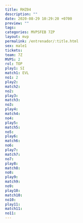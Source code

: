 ```yaml
---
title: RHZ04
description: ""
date: 2020-08-29 10:29:20 +0700
preview: ""
tags: 
categories: MVPSFEB 7ZP
layout: mvp
permalink: /entrenador/:title.html
sex: male1
tickets: 
team: 7Z
MVPS: 2
rol: TOP
play1: SI
match1: EVL
no1: 2
play2: 
match2: 
no2: 
play3: 
match3: 
no3: 
play4: 
match4: 
no4: 
play5: 
match5: 
no5: 
play6: 
match6: 
no6: 
play7: 
match7: 
no7: 
play8: 
match8: 
no8: 
play9: 
match9: 
no9: 
play10: 
match10: 
no10: 
play11: 
match11: 
no11:
---
```

